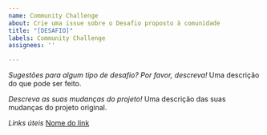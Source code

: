 ```yaml
---
name: Community Challenge
about: Crie uma issue sobre o Desafio proposto à comunidade
title: "[DESAFIO]"
labels: Community Challenge
assignees: ''

---
```


*Sugestões para algum tipo de desafio? Por favor, descreva!*
Uma descrição do que pode ser feito.

*Descreva as suas mudanças do projeto!*
Uma descrição das suas mudanças do projeto original.

*Links úteis*
[Nome do link](URL)
